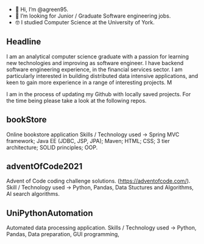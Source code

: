 - 👋 Hi, I’m @agreen95.
- 👀 I’m looking for Junior / Graduate Software engineering jobs.
- 🤓 I studied Computer Science at the University of York.


## Headline
I am an analytical computer science graduate with a passion for learning new technologies and improving as software engineer. I have backend software engineering experience, in the financial services sector. I am particularly interested in building distributed data intensive applications, and keen to gain more experience in a range of interesting projects. M

I am in the process of updating my Github with locally saved projects. For the time being please take a look at the following repos.

## bookStore
Online bookstore application
Skills / Technology used -> Spring MVC framework; Java EE (JDBC, JSP, JPA); Maven; HTML; CSS; 3 tier architecture; SOLID principles; OOP.

## adventOfCode2021
Advent of Code coding challenge solutions. (https://adventofcode.com/).
Skill / Technology used -> Python, Pandas, Data Stuctures and Algorithms, AI search algorithms.

## UniPythonAutomation
Automated data processing application.
Skills / Technology used -> Python, Pandas, Data preparation, GUI programming, 


<!---
agreen95/agreen95 is a ✨ special ✨ repository because its `README.md` (this file) appears on your GitHub profile.
You can click the Preview link to take a look at your changes.
--->
